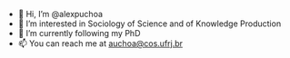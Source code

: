 - 👋 Hi, I’m @alexpuchoa
- 👀 I’m interested in Sociology of Science and of Knowledge Production
- 🌱 I’m currently following my PhD
- 📫 You can reach me at auchoa@cos.ufrj.br

<!---
alexpuchoa/alexpuchoa is a ✨ special ✨ repository because its `README.md` (this file) appears on your GitHub profile.
You can click the Preview link to take a look at your changes.
--->
